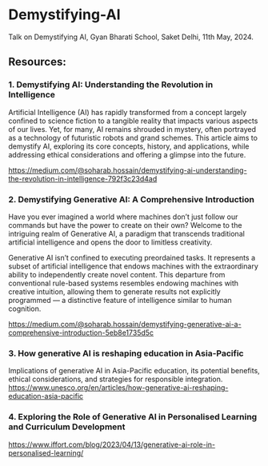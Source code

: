 # Demystifying-AI
Talk on Demystifying AI, Gyan Bharati School, Saket Delhi, 11th May, 2024.

## Resources:
### 1. Demystifying AI: Understanding the Revolution in Intelligence
Artificial Intelligence (AI) has rapidly transformed from a concept largely confined to science fiction to a tangible reality that impacts various aspects of our lives. Yet, for many, AI remains shrouded in mystery, often portrayed as a technology of futuristic robots and grand schemes. This article aims to demystify AI, exploring its core concepts, history, and applications, while addressing ethical considerations and offering a glimpse into the future.
   
https://medium.com/@soharab.hossain/demystifying-ai-understanding-the-revolution-in-intelligence-792f3c23d4ad
  
### 2. Demystifying Generative AI: A Comprehensive Introduction
Have you ever imagined a world where machines don’t just follow our commands but have the power to create on their own? Welcome to the intriguing realm of Generative AI, a paradigm that transcends traditional artificial intelligence and opens the door to limitless creativity.

Generative AI isn’t confined to executing preordained tasks. It represents a subset of artificial intelligence that endows machines with the extraordinary ability to independently create novel content. This departure from conventional rule-based systems resembles endowing machines with creative intuition, allowing them to generate results not explicitly programmed — a distinctive feature of intelligence similar to human cognition.

https://medium.com/@soharab.hossain/demystifying-generative-ai-a-comprehensive-introduction-5eb8e1735d5c

### 3. How generative AI is reshaping education in Asia-Pacific
Implications of generative AI in Asia-Pacific education, its potential benefits, ethical considerations, and strategies for responsible integration.
https://www.unesco.org/en/articles/how-generative-ai-reshaping-education-asia-pacific

### 4. Exploring the Role of Generative AI in Personalised Learning and Curriculum Development
https://www.iffort.com/blog/2023/04/13/generative-ai-role-in-personalised-learning/




